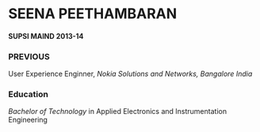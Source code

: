 # SEENA PEETHAMBARAN
#### SUPSI MAIND 2013-14

### PREVIOUS
User Experience Enginner, *Nokia Solutions and Networks, Bangalore India*

### Education
*Bachelor of Technology* in Applied Electronics and Instrumentation Engineering
